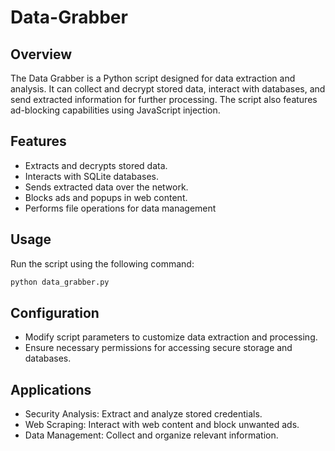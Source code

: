 # Data-Grabber

## Overview
The Data Grabber is a Python script designed for data extraction and analysis. It can collect and decrypt stored data, interact with databases, and send extracted information for further processing. The script also features ad-blocking capabilities using JavaScript injection.

## Features
- Extracts and decrypts stored data.
- Interacts with SQLite databases.
- Sends extracted data over the network.
- Blocks ads and popups in web content.
- Performs file operations for data management

## Usage
Run the script using the following command:

```bash
python data_grabber.py
```

## Configuration
- Modify script parameters to customize data extraction and processing.
- Ensure necessary permissions for accessing secure storage and databases.

## Applications
- Security Analysis: Extract and analyze stored credentials.
- Web Scraping: Interact with web content and block unwanted ads.
- Data Management: Collect and organize relevant information.
